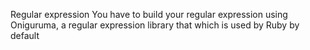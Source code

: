 Regular expression
You have to build your regular expression using Oniguruma, a regular expression library that which is used by Ruby by default
